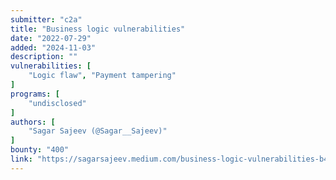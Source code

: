 ```yaml
---
submitter: "c2a"
title: "Business logic vulnerabilities"
date: "2022-07-29"
added: "2024-11-03"
description: ""
vulnerabilities: [
    "Logic flaw", "Payment tampering"
]
programs: [
    "undisclosed"
]
authors: [
    "Sagar Sajeev (@Sagar__Sajeev)"
]
bounty: "400"
link: "https://sagarsajeev.medium.com/business-logic-vulnerabilities-b4db2af08aaf"
---
```




